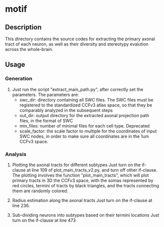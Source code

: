# motif
## Description
This directory contains the source codes for extracting the primary axonal tract of each neuron, as well as their diversity and stereotypy evalution across the whole-brain. 

## Usage
### Generation
1. Just run the script "extract_main_path.py", after correctly set the parameters. The parameters are:
    - swc_dir: directory containing all SWC files. The SWC files must be registered to the standardized CCFv3 atlas space, so that they be comparably analyzed in the subsequent steps
    - out_dir: output directory for the extracted axonal projection path files, in the format of SWC
    - min_files: number of minimal files for each cell type. Deprecated
    - scale_factor: the scale factor to multiple for the coordinates of input SWC nodes, in order to make sure all coordinates are in the 1um CCFv3 space.

### Analysis
1. Plotting the axonal tracts for different subtypes
Just turn on the if-clause at line 109 of plot_main_tracts_v2.py, and turn off other if-clause. The plotting involves the function "plot_main_tracts", which will plot primary tracts in 3D the CCFv3 space, with the somas represented by red circles, termini of tracts by black triangles, and the tracts connecting them are randomly colored.

2. Radius estimation along the axonal tracts
Just turn on the if-clause at line 236. 

3. Sub-dividing neurons into subtypes based on their termini locations
Just turn on the if-clause at line 473
